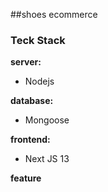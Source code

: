##shoes ecommerce

### Teck Stack

**server:**

<ul>
  <li>
    Nodejs
  </li>
</ul>

**database:**

<ul>
  <li>
    Mongoose
  </li>
</ul>

**frontend:**

<ul>
  <li>
    Next JS 13
  </li>
</ul>

**feature**
